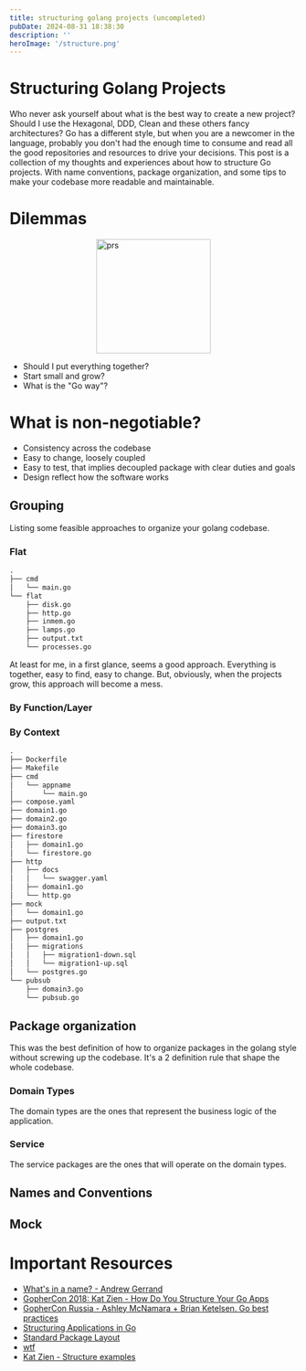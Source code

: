 ```yaml
---
title: structuring golang projects (uncompleted)
pubDate: 2024-08-31 18:38:30
description: ''
heroImage: '/structure.png'
---
```


# Structuring Golang Projects


Who never ask yourself about what is the best way to create a new project? Should I use the Hexagonal, DDD, Clean and these others fancy architectures? Go has a different style, but when you are a newcomer in the language, probably you don't had the enough time to consume and read all the good repositories and resources to drive your decisions. This post is a collection of my thoughts and experiences about how to structure Go projects. With name conventions, package organization, and some tips to make your codebase more readable and maintainable.

# Dilemmas

<div style="display: flex; justify-content: center;">
    <img src="/structure1.png" alt="prs" style="width:200px;"/>
</div>

- Should I put everything together?
- Start small and grow?
- What is the "Go way"?


# What is non-negotiable?

- Consistency across the codebase
- Easy to change, loosely coupled
- Easy to test, that implies decoupled package with clear duties and goals
- Design reflect how the software works

## Grouping

Listing some feasible approaches to organize your golang codebase.

### Flat

```txt
.
├── cmd
│   └── main.go
└── flat
    ├── disk.go
    ├── http.go
    ├── inmem.go
    ├── lamps.go
    ├── output.txt
    └── processes.go

```

At least for me, in a first glance, seems a good approach. Everything is together, easy to find, easy to change. But, obviously, when the projects grow, this approach will become a mess.

### By Function/Layer
### By Context

```txt
.
├── Dockerfile
├── Makefile
├── cmd
│   └── appname
│       └── main.go
├── compose.yaml
├── domain1.go
├── domain2.go
├── domain3.go
├── firestore
│   ├── domain1.go
│   └── firestore.go
├── http
│   ├── docs
│   │   └── swagger.yaml
│   ├── domain1.go
│   └── http.go
├── mock
│   └── domain1.go
├── output.txt
├── postgres
│   ├── domain1.go
│   ├── migrations
│   │   ├── migration1-down.sql
│   │   └── migration1-up.sql
│   └── postgres.go
└── pubsub
    ├── domain3.go
    └── pubsub.go
```

## Package organization

This was the best definition of how to organize packages in the golang style without screwing up the codebase. It's a 2 definition rule that shape the whole codebase.

### Domain Types

The domain types are the ones that represent the business logic of the application.
### Service

The service packages are the ones that will operate on the domain types.

## Names and Conventions

## Mock

# Important Resources

- [What's in a name? - Andrew Gerrand](https://go.dev/talks/2014/names.slide#19)
- [GopherCon 2018: Kat Zien - How Do You Structure Your Go Apps](https://www.youtube.com/watch?v=oL6JBUk6tj0)
- [GopherCon Russia - Ashley McNamara + Brian Ketelsen. Go best practices](https://www.youtube.com/watch?v=MzTcsI6tn-0)
- [Structuring Applications in Go](https://medium.com/@benbjohnson/3b04be4ff091)
- [Standard Package Layout](https://medium.com/@benbjohnson/standard-package-layout-7cdbc8391fc1)
- [wtf](https://github.com/benbjohnson/wtf/tree/main)
- [Kat Zien - Structure examples](https://github.com/katzien/go-structure-examples/tree/master)
